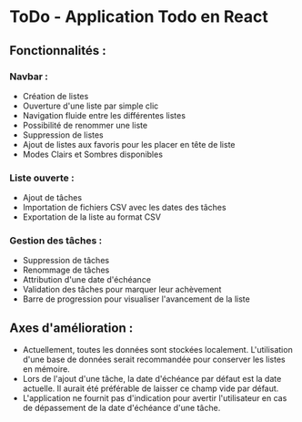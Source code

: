 # ToDo - Application Todo en React

## Fonctionnalités :

### Navbar :
- Création de listes
- Ouverture d'une liste par simple clic
- Navigation fluide entre les différentes listes
- Possibilité de renommer une liste
- Suppression de listes
- Ajout de listes aux favoris pour les placer en tête de liste
- Modes Clairs et Sombres disponibles

### Liste ouverte :
- Ajout de tâches
- Importation de fichiers CSV avec les dates des tâches
- Exportation de la liste au format CSV

### Gestion des tâches :
- Suppression de tâches
- Renommage de tâches
- Attribution d'une date d'échéance
- Validation des tâches pour marquer leur achèvement
- Barre de progression pour visualiser l'avancement de la liste

## Axes d'amélioration :
- Actuellement, toutes les données sont stockées localement. L'utilisation d'une base de données serait recommandée pour conserver les listes en mémoire.
- Lors de l'ajout d'une tâche, la date d'échéance par défaut est la date actuelle. Il aurait été préférable de laisser ce champ vide par défaut.
- L'application ne fournit pas d'indication pour avertir l'utilisateur en cas de dépassement de la date d'échéance d'une tâche.
